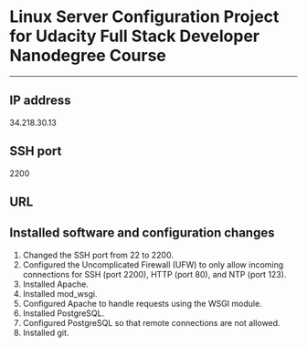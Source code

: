 # Linux Server Configuration Project for Udacity Full Stack Developer Nanodegree Course

- - - -

## IP address

34.218.30.13

## SSH port
2200

## URL



## Installed software and configuration changes

1. Changed the SSH port from 22 to 2200.
2. Configured the Uncomplicated Firewall (UFW) to only allow incoming connections for SSH (port 2200), HTTP (port 80), and NTP (port 123).
3. Installed Apache.
4. Installed mod_wsgi.
5. Configured Apache to handle requests using the WSGI module.
6. Installed PostgreSQL.
7. Configured PostgreSQL so that remote connections are not allowed.
8. Installed git.
 
